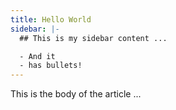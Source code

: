 ```yaml
---
title: Hello World
sidebar: |-
  ## This is my sidebar content ...

  - And it
  - has bullets!
---
```


This is the body of the article ...
